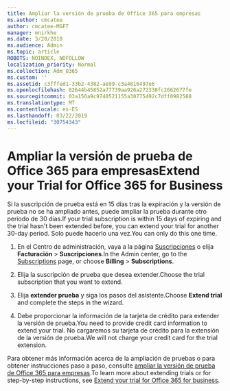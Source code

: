 ```yaml
---
title: Ampliar la versión de prueba de Office 365 para empresas
ms.author: cmcatee
author: cmcatee-MSFT
manager: mnirkhe
ms.date: 3/20/2018
ms.audience: Admin
ms.topic: article
ROBOTS: NOINDEX, NOFOLLOW
localization_priority: Normal
ms.collection: Adm_O365
ms.custom: ''
ms.assetid: c3fffed1-33b2-4382-ae99-c3a4816497e6
ms.openlocfilehash: 82644b45852a77739aa926a272338fc2662677fe
ms.sourcegitcommit: 03a156a9c9740521155a30775492c7dff0982588
ms.translationtype: MT
ms.contentlocale: es-ES
ms.lasthandoff: 03/22/2019
ms.locfileid: "30754343"
---
```

# <a name="extend-your-trial-for-office-365-for-business"></a><span data-ttu-id="69141-102">Ampliar la versión de prueba de Office 365 para empresas</span><span class="sxs-lookup"><span data-stu-id="69141-102">Extend your Trial for Office 365 for Business</span></span>

<span data-ttu-id="69141-103">Si la suscripción de prueba está en 15 días tras la expiración y la versión de prueba no se ha ampliado antes, puede ampliar la prueba durante otro período de 30 días.</span><span class="sxs-lookup"><span data-stu-id="69141-103">If your trial subscription is within 15 days of expiring and the trial hasn't been extended before, you can extend your trial for another 30-day period.</span></span> <span data-ttu-id="69141-104">Solo puede hacerlo una vez.</span><span class="sxs-lookup"><span data-stu-id="69141-104">You can only do this one time.</span></span>
  
1. <span data-ttu-id="69141-105">En el Centro de administración, vaya a la página [Suscripciones](https://go.microsoft.com/fwlink/p/?linkid=842054) o elija **Facturación** \> **Suscripciones**.</span><span class="sxs-lookup"><span data-stu-id="69141-105">In the Admin center, go to the [Subscriptions](https://go.microsoft.com/fwlink/p/?linkid=842054) page, or choose **Billing** \> **Subscriptions**.</span></span>
    
2. <span data-ttu-id="69141-106">Elija la suscripción de prueba que desea extender.</span><span class="sxs-lookup"><span data-stu-id="69141-106">Choose the trial subscription that you want to extend.</span></span>
    
3. <span data-ttu-id="69141-107">Elija **extender prueba** y siga los pasos del asistente.</span><span class="sxs-lookup"><span data-stu-id="69141-107">Choose **Extend trial** and complete the steps in the wizard.</span></span> 
    
4. <span data-ttu-id="69141-108">Debe proporcionar la información de la tarjeta de crédito para extender la versión de prueba.</span><span class="sxs-lookup"><span data-stu-id="69141-108">You need to provide credit card information to extend your trial.</span></span> <span data-ttu-id="69141-109">No cargaremos su tarjeta de crédito para la extensión de la versión de prueba.</span><span class="sxs-lookup"><span data-stu-id="69141-109">We will not charge your credit card for the trial extension.</span></span>
    
<span data-ttu-id="69141-110">Para obtener más información acerca de la ampliación de pruebas o para obtener instrucciones paso a paso, consulte [ampliar la versión de prueba de Office 365 para empresas](https://support.office.com/article/75533195-f1f6-4c2c-8ceb-0b5597790d7b).</span><span class="sxs-lookup"><span data-stu-id="69141-110">To learn more about extending trials or for step-by-step instructions, see [Extend your trial for Office 365 for business](https://support.office.com/article/75533195-f1f6-4c2c-8ceb-0b5597790d7b).</span></span>
  

